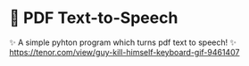 # 📖 PDF Text-to-Speech
✨ A simple pyhton program which turns pdf text to speech! ✨
https://tenor.com/view/guy-kill-himself-keyboard-gif-9461407
